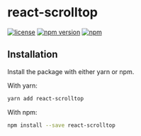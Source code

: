 # react-scrolltop

[![license](https://img.shields.io/github/license/nzambello/react-scrolltop.svg)](https://github.com/nzambello/react-scrolltop\/blob/master/LICENSE)
[![npm version](https://badge.fury.io/js/react-scrolltop.svg)](https://www.npmjs.com/package/react-scrolltop)
[![npm](https://img.shields.io/npm/dt/react-scrolltop.svg)](https://www.npmjs.com/package/react-scrolltop)



## Installation

Install the package with either yarn or npm.

With yarn:

```sh
yarn add react-scrolltop
```

With npm:

```sh
npm install --save react-scrolltop
```


